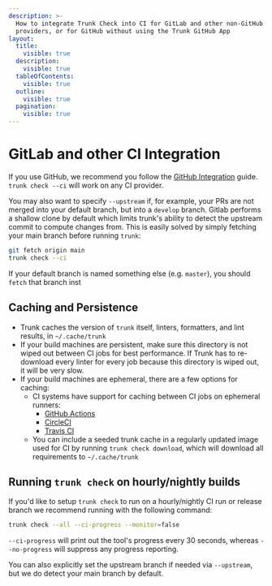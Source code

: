 ```yaml
---
description: >-
  How to integrate Trunk Check into CI for GitLab and other non-GitHub
  providers, or for GitHub without using the Trunk GitHub App
layout:
  title:
    visible: true
  description:
    visible: true
  tableOfContents:
    visible: true
  outline:
    visible: true
  pagination:
    visible: true
---
```


# GitLab and other CI Integration

If you use GitHub, we recommend you follow the [GitHub Integration](../get-started/github-integration.md) guide.
`trunk check --ci` will work on any CI provider.

You may also want to specify `--upstream` if, for example, your PRs are not merged into your default branch, but into a `develop` branch.
Gitlab performs a shallow clone by default which limits trunk's ability to detect the upstream commit to compute changes from. This is easily solved by simply fetching your main branch before running `trunk`:

```bash
git fetch origin main
trunk check --ci
```

If your default branch is named something else (e.g. `master`), you should `fetch` that branch inst

## Caching and Persistence

- Trunk caches the version of `trunk` itself, linters, formatters, and lint results, in `~/.cache/trunk`
- If your build machines are persistent, make sure this directory is not wiped out between CI jobs for best performance. If Trunk has to re-download every linter for every job because this directory is wiped out, it will be very slow.
- If your build machines are ephemeral, there are a few options for caching:
  - CI systems have support for caching between CI jobs on ephemeral runners:
    - [GitHub Actions](https://github.com/actions/cache)
    - [CircleCI](https://circleci.com/docs/2.0/guides/caching/)
    - [Travis CI](https://docs.travis-ci.com/user/caching/)
  - You can include a seeded trunk cache in a regularly updated image used for CI by running `trunk check download`, which will download all requirements to `~/.cache/trunk`

## Running `trunk check` on hourly/nightly builds

If you'd like to setup `trunk check` to run on a hourly/nightly CI run or release branch we recommend running with the following command:

```bash
trunk check --all --ci-progress --monitor=false
```

`--ci-progress` will print out the tool's progress every 30 seconds, whereas `--no-progress` will suppress any progress reporting.

You can also explicitly set the upstream branch if needed via `--upstream`, but we do detect your main branch by default.
